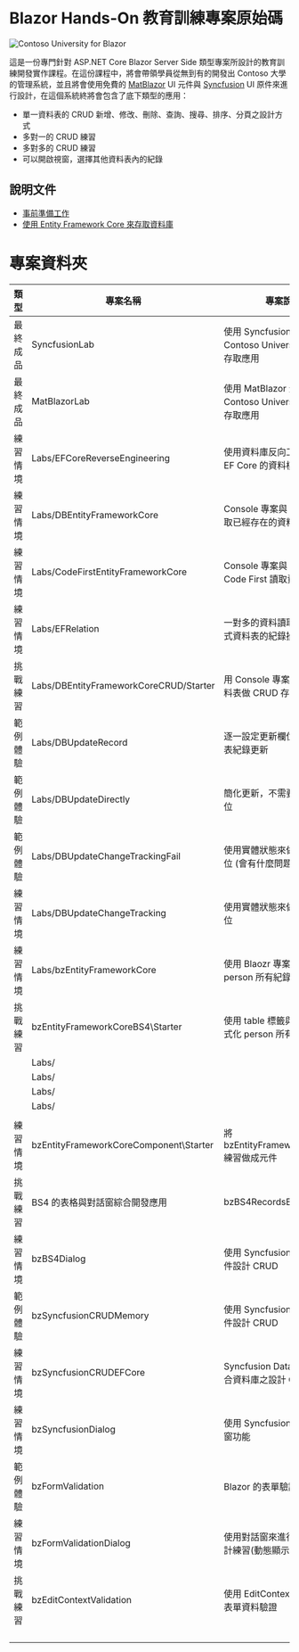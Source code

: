 # Blazor Hands-On 教育訓練專案原始碼

![Contoso University for Blazor](Docs/Images/BHOL990.png)

這是一份專門針對 ASP.NET Core Blazor Server Side 類型專案所設計的教育訓練開發實作課程。在這份課程中，將會帶領學員從無到有的開發出 Contoso 大學的管理系統，並且將會使用免費的 [MatBlazor](https://www.matblazor.com/) UI 元件與 [Syncfusion](https://www.syncfusion.com/blazor-components) UI 原件來進行設計，在這個系統終將會包含了底下類型的應用：

* 單一資料表的 CRUD 新增、修改、刪除、查詢、搜尋、排序、分頁之設計方式
* 多對一的 CRUD 練習
* 多對多的 CRUD 練習
* 可以開啟視窗，選擇其他資料表內的紀錄

## 說明文件

* [事前準備工作](Docs/chapter01.md)
* [使用 Entity Framework Core 來存取資料庫](Docs/chapter02.md)

# 專案資料夾

|類型|專案名稱|專案說明|
|-|-|-|
|最終成品|SyncfusionLab|使用 Syncfusion 元件來完成 Contoso University 的資料庫存取應用|
|最終成品|MatBlazorLab|使用 MatBlazor 元件來完成 Contoso University 的資料庫存取應用|
|練習情境|Labs/EFCoreReverseEngineering|使用資料庫反向工程，取得 EF Core 的資料模型|
|練習情境|Labs/DBEntityFrameworkCore|Console 專案與 EF Core 讀取已經存在的資料庫|
|練習情境|Labs/CodeFirstEntityFrameworkCore|Console 專案與 EF Core Code First 讀取資料庫|
|練習情境|Labs/EFRelation|一對多的資料讀取 - 讀取關聯式資料表的紀錄操作方式|
|挑戰練習|Labs/DBEntityFrameworkCoreCRUD/Starter|用 Console 專案對 person 資料表做 CRUD 存取|
|範例體驗|Labs/DBUpdateRecord|逐一設定更新欄位來進行資料表紀錄更新|
|範例體驗|Labs/DBUpdateDirectly|簡化更新，不需要逐一設定欄位|
|範例體驗|Labs/DBUpdateChangeTrackingFail|使用實體狀態來做更新相關欄位 (會有什麼問題)|
|練習情境|Labs/DBUpdateChangeTracking|使用實體狀態來做更新相關欄位|
|練習情境|Labs/bzEntityFrameworkCore|使用 Blaozr 專案來顯示出 person 所有紀錄|
|挑戰練習|bzEntityFrameworkCoreBS4\Starter|使用 table 標籤與 BS4 來格式化 person 所有紀錄|
||Labs/||
||Labs/||
||Labs/||
||Labs/||
||||
|練習情境|bzEntityFrameworkCoreComponent\Starter|將 bzEntityFrameworkCoreBS4 練習做成元件|
|挑戰練習|BS4 的表格與對話窗綜合開發應用|bzBS4RecordsEdit|
|練習情境|bzBS4Dialog|使用 Syncfusion DataGrid 元件設計 CRUD|
|範例體驗|bzSyncfusionCRUDMemory|使用 Syncfusion DataGrid 元件設計 CRUD|
|練習情境|bzSyncfusionCRUDEFCore|Syncfusion DataGrid 元件結合資料庫之設計 CRUD|
|練習情境|bzSyncfusionDialog|使用 Syncfusion Dialog 對話窗功能|
|範例體驗|bzFormValidation|Blazor 的表單驗證設計練習|
|練習情境|bzFormValidationDialog|使用對話窗來進行表單驗證設計練習(動態顯示與隱藏)|
|挑戰練習|bzEditContextValidation|使用 EditContext 來手動執行表單資料驗證|
||||
||||
||||
||||


